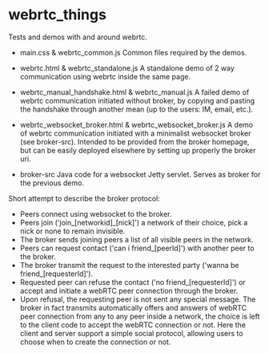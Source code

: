 webrtc_things
=============

Tests and demos with and around webrtc.

* main.css & webrtc_common.js
Common files required by the demos.

* webrtc.html & webrtc_standalone.js
A standalone demo of 2 way communication using webrtc inside the same page.

* webrtc_manual_handshake.html & webrtc_manual.js
A failed demo of webrtc communication initiated without broker, by copying and pasting the handshake through another mean (up to the users: IM, email, etc.).

* webrtc_websocket_broker.html & webrtc_websocket_broker.js
A demo of webrtc communication initiated with a minimalist websocket broker (see broker-src).
Intended to be provided from the broker homepage, but can be easily deployed elsewhere by setting up properly the broker uri.

* broker-src
Java code for a websocket Jetty servlet. Serves as broker for the previous demo.

Short attempt to describe the broker protocol:
- Peers connect using websocket to the broker.
- Peers join ('join_[networkid]_[nick]') a network of their choice, pick a nick or none to remain invisible.
- The broker sends joining peers a list of all visible peers in the network.
- Peers can request contact ('can i friend_[peerId]') with another peer to the broker.
- The broker transmit the request to the interested party ('wanna be friend_[requesterId]').
- Requested peer can refuse the contact ('no friend_[requesterId]') or accept and initiate a webRTC peer connection through the broker.
- Upon refusal, the requesting peer is not sent any special message.
The broker in fact transmits automatically offers and answers of webRTC peer connection from any to any peer inside a network, the choice is left to the client code to accept the webRTC connection or not.
Here the client and server support a simple social protocol, allowing users to choose when to create the connection or not.
